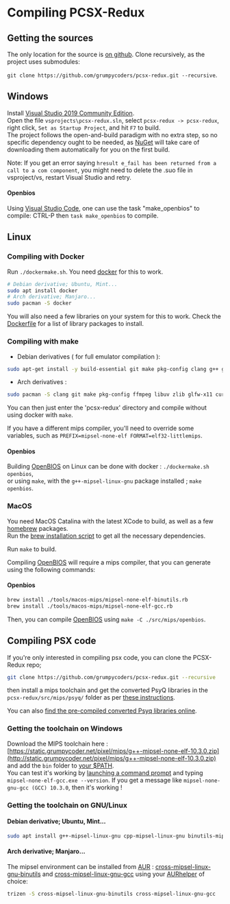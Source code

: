 # Compiling PCSX-Redux

## Getting the sources
The only location for the source is [on github](https://github.com/grumpycoders/pcsx-redux/). Clone recursively, as the project uses submodules: 

`git clone https://github.com/grumpycoders/pcsx-redux.git --recursive`.

## Windows

Install [Visual Studio 2019 Community Edition](https://visualstudio.microsoft.com/thank-you-downloading-visual-studio/?sku=Community&rel=16).   
Open the file `vsprojects\pcsx-redux.sln`, select `pcsx-redux -> pcsx-redux`, right click, `Set as Startup Project`, and hit `F7` to build.  
The project follows the open-and-build paradigm with no extra step, so no specific dependency ought to be needed, as [NuGet](https://www.nuget.org/)
will take care of downloading them automatically for you on the first build.

Note: If you get an error saying `hresult e_fail has been returned from a call to a com component`, you might need to delete the .suo file in vsproject/vs, restart Visual Studio and retry.

#### Openbios

Using [Visual Studio Code](https://code.visualstudio.com/), one can use the task "make_openbios" to compile: CTRL-P then `task make_openbios` to compile.

## Linux

### Compiling with Docker

Run `./dockermake.sh`. You need [docker](https://en.wikipedia.org/wiki/Docker_(software)) for this to work.
```bash
# Debian derivative; Ubuntu, Mint...
sudo apt install docker
# Arch derivative; Manjaro...
sudo pacman -S docker
```

You will also need a few libraries on your system for this to work. 
Check the [Dockerfile](https://github.com/grumpycoders/pcsx-redux/blob/main/tools/build/Dockerfile#L22) for a list of library packages to install.

### Compiling with make

 - Debian derivatives ( for full emulator compilation ):

```bash
sudo apt-get install -y build-essential git make pkg-config clang g++ g++-mipsel-linux-gnu cpp-mipsel-linux-gnu binutils-mipsel-linux-gnu libfreetype-dev libavcodec-dev libavformat-dev libavutil-dev libglfw3-dev libswresample-dev libuv1-dev zlib1g-dev
```

 - Arch derivatives :

```bash
sudo pacman -S clang git make pkg-config ffmpeg libuv zlib glfw-x11 curl xorg-server-xvfb
```

You can then just enter the 'pcsx-redux' directory and compile without using docker with `make`.

If you have a different mips compiler, you'll need to override some variables, such as `PREFIX=mipsel-none-elf FORMAT=elf32-littlemips`.  

#### Openbios

Building [OpenBIOS](./openbios.md) on Linux can be done with docker : `./dockermake.sh openbios`,  
or using `make`, with the `g++-mipsel-linux-gnu` package installed ; `make openbios`.  

### MacOS
You need MacOS Catalina with the latest XCode to build, as well as a few [homebrew](https://brew.sh/) packages.  
Run the [brew installation script](https://github.com/grumpycoders/pcsx-redux/blob/main/.github/scripts/install-brew-dependencies.sh) to get all the necessary dependencies.

Run `make` to build.  

Compiling  [OpenBIOS](./openbios.md) will require a mips compiler, that you can generate using the following commands:  

#### Openbios

```bash
brew install ./tools/macos-mips/mipsel-none-elf-binutils.rb
brew install ./tools/macos-mips/mipsel-none-elf-gcc.rb
```

Then, you can compile  [OpenBIOS](./openbios.md) using `make -C ./src/mips/openbios`.

## Compiling PSX code

If you're only interested in compiling psx code, you can clone the PCSX-Redux repo; 
```bash
git clone https://github.com/grumpycoders/pcsx-redux.git --recursive
```  
then install a mips toolchain and get the converted PsyQ libraries in the `pcsx-redux/src/mips/psyq/` folder as per  [these instructions](https://github.com/ABelliqueux/pcsx-redux/blob/main/src/mips/psyq/README.md).

You can also [find the pre-compiled converted Psyq libraries online](https://github.com/ABelliqueux/nolibgs_hello_worlds/blob/main/README.md#nugget--psyq-setup).

### Getting the toolchain on Windows

Download the MIPS toolchain here : [https://static.grumpycoder.net/pixel/mips/g++-mipsel-none-elf-10.3.0.zip](http://static.grumpycoder.net/pixel/mips/g++-mipsel-none-elf-10.3.0.zip)  
and add the `bin` folder to [your $PATH](https://stackoverflow.com/questions/44272416/how-to-add-a-folder-to-path-environment-variable-in-windows-10-with-screensho#44272417).  
You can test it's working by [launching a command prompt](https://www.lifewire.com/how-to-open-command-prompt-2618089) and typing `mipsel-none-elf-gcc.exe --version`. If you get a message like `mipsel-none-gnu-gcc (GCC) 10.3.0`, then it's working !

### Getting the toolchain on GNU/Linux 

#### Debian derivative; Ubuntu, Mint...

```bash
sudo apt install g++-mipsel-linux-gnu cpp-mipsel-linux-gnu binutils-mipsel-linux-gnu
```
#### Arch derivative; Manjaro...

The mipsel environment can be installed from [AUR](https://wiki.archlinux.org/index.php/Aur) : [cross-mipsel-linux-gnu-binutils](https://aur.archlinux.org/packages/cross-mipsel-linux-gnu-binutils/) and [cross-mipsel-linux-gnu-gcc](https://aur.archlinux.org/packages/cross-mipsel-linux-gnu-gcc/) using your [AURhelper](https://wiki.archlinux.org/index.php/AUR_helpers) of choice:

```bash
trizen -S cross-mipsel-linux-gnu-binutils cross-mipsel-linux-gnu-gcc
```
